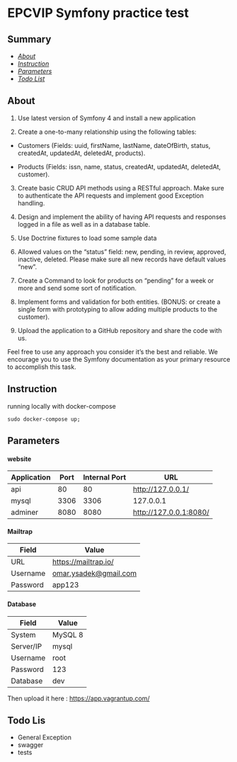 




# EPCVIP Symfony practice test

## Summary

- [*About*](#about)
- [*Instruction*](#instruction)
- [*Parameters*](#parameters)
- [*Todo List*](#todo-list)

## About

1. Use latest version of Symfony 4 and install a new application

2. Create a one-to-many relationship using the following tables:
  
  - Customers (Fields: uuid, firstName, lastName, dateOfBirth, status, createdAt, updatedAt, deletedAt, products).
  
  - Products (Fields: issn, name, status, createdAt, updatedAt, deletedAt, customer).

3. Create basic CRUD API methods using a RESTful approach. Make sure to authenticate the API requests and implement good Exception handling.

4. Design and implement the ability of having API requests and responses logged in a file as well as in a database table.

5. Use Doctrine fixtures to load some sample data

6. Allowed values on the “status” field: new, pending, in review, approved, inactive, deleted. Please make sure all new records have default values “new”.

7. Create a Command to look for products on “pending” for a week or more and send some sort of notification.

8. Implement forms and validation for both entities. (BONUS: or create a single form with prototyping to allow adding multiple products to the customer).

9. Upload the application to a GitHub repository and share the code with us.

Feel free to use any approach you consider it’s the best and reliable. We encourage you to use the Symfony documentation as your primary resource to accomplish this task.

## Instruction

running locally with docker-compose

```
sudo docker-compose up;
```

## Parameters

#### website

| Application     | Port | Internal Port | URL                               |
|-----------------|------|---------------|-----------------------------------|
| api             | 80   | 80            | http://127.0.0.1/                 |
| mysql           | 3306 | 3306          | 127.0.0.1                         |
| adminer         | 8080 | 8080          | http://127.0.0.1:8080/            |

#### Mailtrap

| Field       | Value                         |
|-------------|-------------------------------|
| URL         | https://mailtrap.io/          |
| Username    | omar.ysadek@gmail.com         |
| Password    | app123                        |


#### Database

| Field       | Value        |
|-------------|--------------|
| System      | MySQL 8      |
| Server/IP   | mysql        |
| Username    | root         |
| Password    | 123          |
| Database    | dev          |


Then upload it here : https://app.vagrantup.com/
## Todo Lis

- General Exception
- swagger
- tests